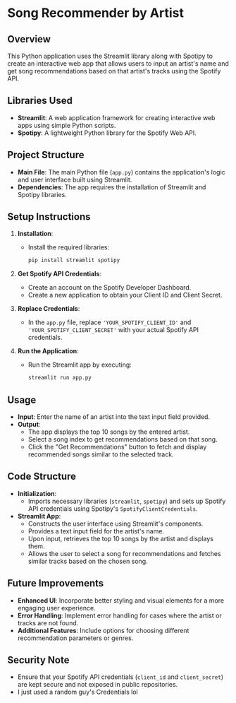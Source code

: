 # Song Recommender by Artist

## Overview
This Python application uses the Streamlit library along with Spotipy to create an interactive web app that allows users to input an artist's name and get song recommendations based on that artist's tracks using the Spotify API.

## Libraries Used
- **Streamlit**: A web application framework for creating interactive web apps using simple Python scripts.
- **Spotipy**: A lightweight Python library for the Spotify Web API.

## Project Structure
- **Main File**: The main Python file (`app.py`) contains the application's logic and user interface built using Streamlit.
- **Dependencies**: The app requires the installation of Streamlit and Spotipy libraries.

## Setup Instructions
1. **Installation**:
   - Install the required libraries:
     ```bash
     pip install streamlit spotipy
     ```

2. **Get Spotify API Credentials**:
   - Create an account on the Spotify Developer Dashboard.
   - Create a new application to obtain your Client ID and Client Secret.

3. **Replace Credentials**:
   - In the `app.py` file, replace `'YOUR_SPOTIFY_CLIENT_ID'` and `'YOUR_SPOTIFY_CLIENT_SECRET'` with your actual Spotify API credentials.

4. **Run the Application**:
   - Run the Streamlit app by executing:
     ```bash
     streamlit run app.py
     ```

## Usage
- **Input**: Enter the name of an artist into the text input field provided.
- **Output**:
  - The app displays the top 10 songs by the entered artist.
  - Select a song index to get recommendations based on that song.
  - Click the "Get Recommendations" button to fetch and display recommended songs similar to the selected track.

## Code Structure
- **Initialization**:
  - Imports necessary libraries (`streamlit`, `spotipy`) and sets up Spotify API credentials using Spotipy's `SpotifyClientCredentials`.
- **Streamlit App**:
  - Constructs the user interface using Streamlit's components.
  - Provides a text input field for the artist's name.
  - Upon input, retrieves the top 10 songs by the artist and displays them.
  - Allows the user to select a song for recommendations and fetches similar tracks based on the chosen song.

## Future Improvements
- **Enhanced UI**: Incorporate better styling and visual elements for a more engaging user experience.
- **Error Handling**: Implement error handling for cases where the artist or tracks are not found.
- **Additional Features**: Include options for choosing different recommendation parameters or genres.

## Security Note
- Ensure that your Spotify API credentials (`client_id` and `client_secret`) are kept secure and not exposed in public repositories.
- I just used a random guy's Credentials lol
